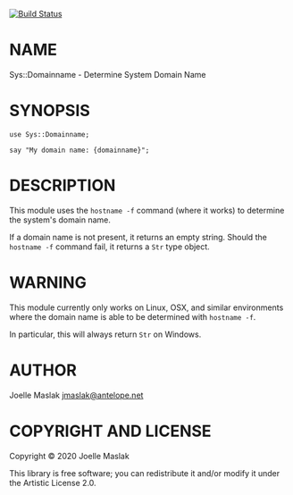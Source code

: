 [![Build Status](https://travis-ci.org/jmaslak/Raku-Sys-Domainname.svg?branch=master)](https://travis-ci.org/jmaslak/Raku-Sys-Domainname)

NAME
====

Sys::Domainname - Determine System Domain Name

SYNOPSIS
========

    use Sys::Domainname;

    say "My domain name: {domainname}";

DESCRIPTION
===========

This module uses the `hostname -f` command (where it works) to determine the system's domain name.

If a domain name is not present, it returns an empty string. Should the `hostname -f` command fail, it returns a `Str` type object.

WARNING
=======

This module currently only works on Linux, OSX, and similar environments where the domain name is able to be determined with `hostname -f`.

In particular, this will always return `Str` on Windows.

AUTHOR
======

Joelle Maslak <jmaslak@antelope.net>

COPYRIGHT AND LICENSE
=====================

Copyright © 2020 Joelle Maslak

This library is free software; you can redistribute it and/or modify it under the Artistic License 2.0.

